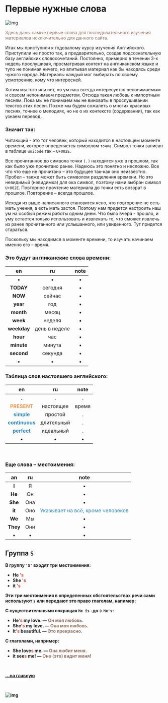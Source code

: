 
# Первые нужные слова

![img](https://2.bp.blogspot.com/-0IVjlIw5BlQ/YHb2qobTLpI/AAAAAAAAGew/ITPUNXanRho4j1gvNt1ZypKJCm4V1uqwQCK4BGAYYCw/s800/listia-730502.png)

<span style="color:#8f7161"> Здесь даны самые первые слова для последовательного изучения материалов исключительно для данного сайта.


Итак мы приступили к годовалому курсу изучения Английского.
Приступили не просто так, а предварительно, создав подсознательную базу английских словосочетаний. Постоянно, примерно в течении 3-х недель прослушивая, просматривая контент на англиканском языке и тупо не понимая ничего, но впитывая материал как бы находясь среди чужого народа.
Материалы каждый мог выбирать по своему усмотрению, кому что интересней.

Хотим мы того или нет, но ум наш всегда интересуется непонимаемым и совсем непонимаем предметом. Отсюда такая любовь к импортным песням. Пока мы не понимаем мы не виноваты в прослушивании текстов этих песен. Позже мы будем сожалеть о многих красивых песнях, точнее о мелодиях, но не о их контексте (содержании), так как узнаем перевод.

### Значит так:

Читающий - это тот человек, который находится в настоящем моменте времени, которое определяется символом `точка`. Символ точки записан в таблице `unicode` так – `U+002E`.

Все прочитанное до символа точки ` (.) ` находится уже в прошлом, так как было уже прочитано ранее. Надеюсь это понятно и несложно.
Все что что еще не прочитано – это будущее так-как оно неизвестно. Пробел – также может быть символом разделения времени. Но это невидимый (невидимка) для ока символ, поэтому нами выбран символ `U+002E`. Повторное прочтение материала до точки есть возврат в прошлое. Повторение – всегда прошлое.

Исходя из выше написанного становится ясно, что повторение не есть мать учения, а есть мать застоя. Поэтому нам придется настроить наш ум на особый режим работы одним днем. Что было вчера - прошло, и уму остается только использовать и извлекать то, что сможет извлечь из ранее прочитанного или услышанного, или увиденного. Тут придется стараться.

Поскольку мы находимся в моменте времени, то изучать начинаем именно его – время. 

### Это будут англиканские слова времени:

|     en      |      ru       | note  |
| :---------: | :-----------: | :---: |
|      •      |       •       |   •   |
|  **TODAY**  |    сегодня    |   •   |
|   **NOW**   |    сейчас     |   •   |
|  **year**   |      год      |   •   |
|  **month**  |     месяц     |   •   |
|  **week**   |    неделя     |   •   |
| **weekday** | день в неделе |   •   |
|  **hour**   |      час      |   •   |
| **minute**  |    минута     |   •   |
| **second**  |    секунда    |   •   |
|    **•**    |       •       |   •   |

<b>

### Таблица слов настояшего английского:

|                      en                      |     ru     | note  |
| :------------------------------------------: | :--------: | :---: |
|                    **.**                     |     .      |   .   |
|  <span style="color: #F29849;">**PRESENT**   | настоящее  | время |
|   <span style="color: #2C87BF;">**simple**   |  простой   |   .   |
| <span style="color: #2C87BF;">**continuous** | длительный |   .   |
|  <span style="color: #2C87BF;">**perfect**   | идеальный  |   .   |
|                    **•**                     |     •      |   •   |

<br>

### Еще слова – **местоимения**:


|    an    |  ru   |                                  note                                  |
| :------: | :---: | :--------------------------------------------------------------------: |
|  **I**   |   Я   |                                   •                                    |
|  **He**  |  Он   |                                   •                                    |
| **She**  |  Она  |                                   •                                    |
|  **it**  |  Оно  | <span style="color: #2C87BF;">Указывает на всё, кроме человеков</span> |
|  **We**  |  Мы   |                                   •                                    |
| **They** |  Они  |                                   •                                    |
|  **•**   |   •   |                                   •                                    |


 **Группа** `S`
 ---

 В группу `'S'` входят три местоимения:

- **He** <span style="color: #e34234;">'s
- **She** <span style="color: #e34234;">'s
- **it** <span style="color: #e34234;">'s

Эти три местоимения в определенных обстоятельствах речи сами используют `s` или передают это право глаголам, напимер:

С существительными сокращая `He is`  -до-> `He's`:
- He<span style="color: #e34234;">'s</span> my love. — <span style="color: #8F7161;">Он моя любовь.
- She<span style="color: #e34234;">'s</span> my love. — <span style="color: #8F7161;">Она моя любовь.
- It<span style="color: #e34234;">'s</span> beautiful. — <span style="color: #8F7161;">Это прекрасно.

С глаголами, например:
- She love<span style="color: #e34234;">s</span> me. — <span style="color: #8F7161;">Она любит меня.
- it see<span style="color: #e34234;">s</span> me! — <span style="color: #8F7161;">Оно (это) видит меня!

<!-- TODO: add description for group s. -->



<br>

[…на главную](/)

<br>

![img](https://1.bp.blogspot.com/-hOxN5KX2KfY/YPplNP_w6xI/AAAAAAAAGz0/nNxSLwD5lnQhvFnce_DzmIoSRWyY9A3QACLcBGAsYHQ/s694/theend-beats.png)